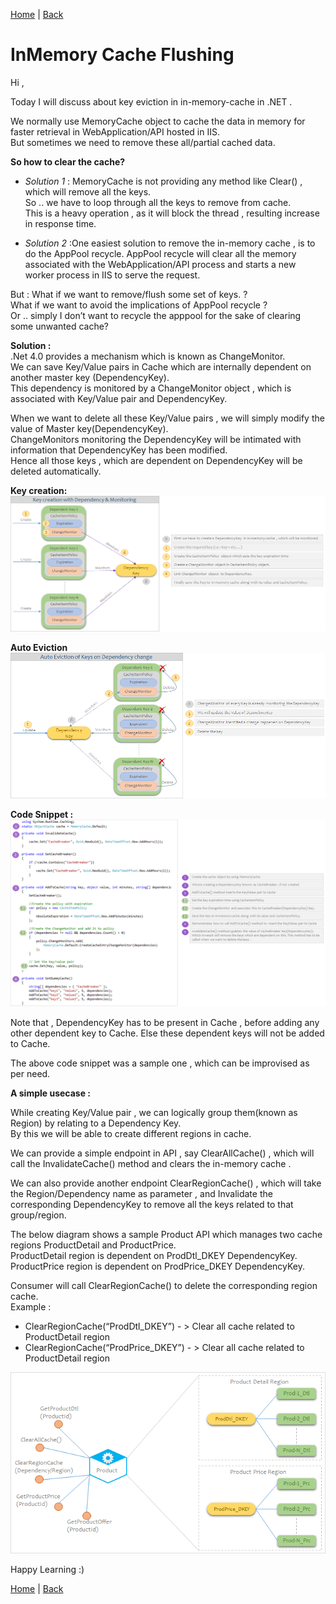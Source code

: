 [Home](https://debbiswal.github.io/Tech-BITE) \| [Back](https://debbiswal.github.io/Tech-BITE/#net)

# InMemory Cache Flushing

Hi ,

Today I will discuss about key eviction in in-memory-cache in .NET .  

We normally use MemoryCache object to cache the data in memory for faster retrieval in WebApplication/API hosted in IIS.  
But sometimes we need to remove these all/partial cached data.  

**So how to clear the cache?**  
* *Solution 1* : MemoryCache is not providing any method like Clear() , which will remove all the keys.   
So .. we have to loop through all the keys to remove from cache.  
This is a heavy operation , as it will block the thread , resulting increase in response time.  

* *Solution 2* :One easiest solution to remove the in-memory cache , is to do the AppPool recycle.
AppPool recycle will clear all the memory associated with the WebApplication/API process and starts a new worker process in IIS to serve the request.

But :
What if we want to remove/flush some set of keys. ?  
What if we want to avoid the implications of AppPool recycle ?  
Or .. simply I don’t want to recycle the apppool for the sake of clearing some unwanted cache?  

**Solution :**  
.Net 4.0 provides a mechanism which is known as ChangeMonitor.  
We can save Key/Value pairs in Cache which are internally dependent on another master key (DependencyKey).  
This dependency is monitored by a ChangeMonitor object , which is associated with Key/Value pair and DependencyKey.  

When we want to delete all these Key/Value pairs , we will simply modify the value of Master key(DependencyKey).  
ChangeMonitors monitoring the DependencyKey will be intimated with information that DependencyKey has been modified.  
Hence all those keys , which are dependent on DependencyKey will be deleted automatically.  


**Key creation:**  
![Key Creating](images/inmemory_cache_flushing-1.png)  

**Auto Eviction**  
![Key Creating](images/inmemory_cache_flushing-2.png)  

**Code Snippet :**  
![Key Creating](images/inmemory_cache_flushing-3.png)  

Note that , DependencyKey has to be present in Cache , before adding any other dependent key to Cache. Else these dependent keys will not be added to Cache.

The above code snippet was a sample one , which can be improvised as per need.

**A simple usecase :**  

While creating Key/Value pair , we can logically group them(known as Region) by relating to a Dependency Key.  
By this we will be able to create different regions in cache.  

We can provide a simple endpoint in API , say ClearAllCache() , which will call the InvalidateCache() method and clears the in-memory cache .  

We can also provide another endpoint ClearRegionCache() , which will take the Region/Dependency name as parameter , and Invalidate the corresponding DependencyKey to remove all the keys related to that group/region.  

The below diagram shows a sample Product API which manages two cache regions ProductDetail and ProductPrice.  
ProductDetail region is dependent on ProdDtl_DKEY DependencyKey.  
ProductPrice region is dependent on ProdPrice_DKEY DependencyKey.  

Consumer will call ClearRegionCache() to delete the corresponding region cache.  
Example :  
* ClearRegionCache(“ProdDtl_DKEY”) - > Clear all cache related to ProductDetail region
* ClearRegionCache(“ProdPrice_DKEY”) - > Clear all cache related to ProductDetail region

![Key Creating](images/inmemory_cache_flushing-4.png) 

Happy Learning :)

[Home](https://debbiswal.github.io/Tech-BITE) \| [Back](https://debbiswal.github.io/Tech-BITE/#net)
